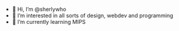 - 👋 Hi, I’m @sherlywho
- 👀 I’m interested in all sorts of design, webdev and programming
- 🌱 I’m currently learning MIPS

<!---
sherlywho/sherlywho is a ✨ special ✨ repository because its `README.md` (this file) appears on your GitHub profile.
You can click the Preview link to take a look at your changes.
--->
